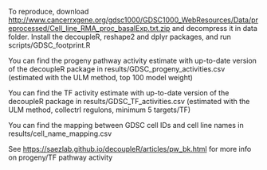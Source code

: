 
To reproduce, download http://www.cancerrxgene.org/gdsc1000/GDSC1000_WebResources/Data/preprocessed/Cell_line_RMA_proc_basalExp.txt.zip and decompress it in data folder. Install the decoupleR, reshape2 and dplyr packages, and run scripts/GDSC_footprint.R

You can find the progeny pathway activity estimate with up-to-date version of the decoupleR package in results/GDSC_progeny_activities.csv (estimated with the ULM method, top 100 model weight)

You can find the TF activity estimate with up-to-date version of the decoupleR package in results/GDSC_TF_activities.csv (estimated with the ULM method, collectrI regulons, minimum 5 targets/TF)

You can find the mapping between GDSC cell IDs and cell line names in results/cell_name_mapping.csv

See https://saezlab.github.io/decoupleR/articles/pw_bk.html for more info on progeny/TF pathway activity

